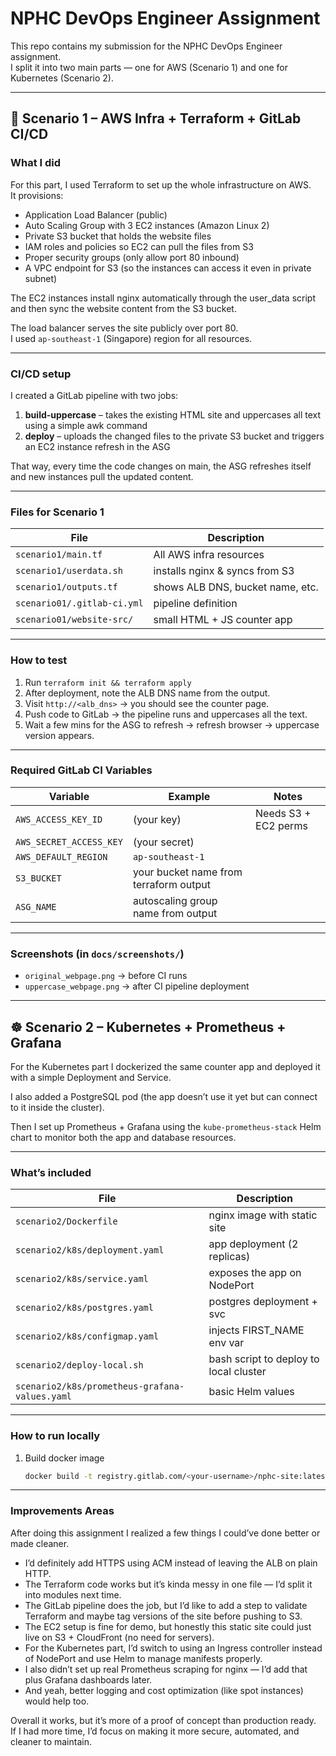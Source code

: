 # NPHC DevOps Engineer Assignment

This repo contains my submission for the NPHC DevOps Engineer assignment.  
I split it into two main parts — one for AWS (Scenario 1) and one for Kubernetes (Scenario 2).

---

## 🚀 Scenario 1 – AWS Infra + Terraform + GitLab CI/CD

### What I did
For this part, I used Terraform to set up the whole infrastructure on AWS.  
It provisions:
- Application Load Balancer (public)
- Auto Scaling Group with 3 EC2 instances (Amazon Linux 2)
- Private S3 bucket that holds the website files
- IAM roles and policies so EC2 can pull the files from S3
- Proper security groups (only allow port 80 inbound)
- A VPC endpoint for S3 (so the instances can access it even in private subnet)

The EC2 instances install nginx automatically through the user_data script and then sync the website content from the S3 bucket.

The load balancer serves the site publicly over port 80.  
I used `ap-southeast-1` (Singapore) region for all resources.

---

### CI/CD setup
I created a GitLab pipeline with two jobs:

1. **build-uppercase** – takes the existing HTML site and uppercases all text using a simple awk command  
2. **deploy** – uploads the changed files to the private S3 bucket and triggers an EC2 instance refresh in the ASG

That way, every time the code changes on main, the ASG refreshes itself and new instances pull the updated content.

---

### Files for Scenario 1

| File | Description |
|------|--------------|
| `scenario1/main.tf` | All AWS infra resources |
| `scenario1/userdata.sh` | installs nginx & syncs from S3 |
| `scenario1/outputs.tf` | shows ALB DNS, bucket name, etc. |
| `scenario01/.gitlab-ci.yml` | pipeline definition |
| `scenario01/website-src/` | small HTML + JS counter app |

---

### How to test

1. Run `terraform init && terraform apply`
2. After deployment, note the ALB DNS name from the output.
3. Visit `http://<alb_dns>` → you should see the counter page.
4. Push code to GitLab → the pipeline runs and uppercases all the text.
5. Wait a few mins for the ASG to refresh → refresh browser → uppercase version appears.

---

### Required GitLab CI Variables

| Variable | Example | Notes |
|-----------|----------|------|
| `AWS_ACCESS_KEY_ID` | (your key) | Needs S3 + EC2 perms |
| `AWS_SECRET_ACCESS_KEY` | (your secret) |  |
| `AWS_DEFAULT_REGION` | `ap-southeast-1` |  |
| `S3_BUCKET` | your bucket name from terraform output |  |
| `ASG_NAME` | autoscaling group name from output |  |

---

### Screenshots (in `docs/screenshots/`)
- `original_webpage.png` → before CI runs  
- `uppercase_webpage.png` → after CI pipeline deployment  

---

## ☸️ Scenario 2 – Kubernetes + Prometheus + Grafana

For the Kubernetes part I dockerized the same counter app and deployed it with a simple Deployment and Service.

I also added a PostgreSQL pod (the app doesn’t use it yet but can connect to it inside the cluster).

Then I set up Prometheus + Grafana using the `kube-prometheus-stack` Helm chart to monitor both the app and database resources.

---

### What’s included

| File | Description |
|------|--------------|
| `scenario2/Dockerfile` | nginx image with static site |
| `scenario2/k8s/deployment.yaml` | app deployment (2 replicas) |
| `scenario2/k8s/service.yaml` | exposes the app on NodePort |
| `scenario2/k8s/postgres.yaml` | postgres deployment + svc |
| `scenario2/k8s/configmap.yaml` | injects FIRST_NAME env var |
| `scenario2/deploy-local.sh` | bash script to deploy to local cluster |
| `scenario2/k8s/prometheus-grafana-values.yaml` | basic Helm values |

---

### How to run locally

1. Build docker image  
   ```bash
   docker build -t registry.gitlab.com/<your-username>/nphc-site:latest scenario2/

---

### Improvements Areas

After doing this assignment I realized a few things I could’ve done better or made cleaner.

- I’d definitely add HTTPS using ACM instead of leaving the ALB on plain HTTP.  
- The Terraform code works but it’s kinda messy in one file — I’d split it into modules next time.  
- The GitLab pipeline does the job, but I’d like to add a step to validate Terraform and maybe tag versions of the site before pushing to S3.  
- The EC2 setup is fine for demo, but honestly this static site could just live on S3 + CloudFront (no need for servers).  
- For the Kubernetes part, I’d switch to using an Ingress controller instead of NodePort and use Helm to manage manifests properly.  
- I also didn’t set up real Prometheus scraping for nginx — I’d add that plus Grafana dashboards later.  
- And yeah, better logging and cost optimization (like spot instances) would help too.

Overall it works, but it’s more of a proof of concept than production ready.  
If I had more time, I’d focus on making it more secure, automated, and cleaner to maintain.
